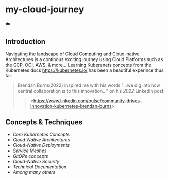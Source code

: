 
# my-cloud-journey
☁️

## Introduction

Navigating the landscape of Cloud Computing and Cloud-native Architectures is a continous exciting journey using Cloud Platforms such as the GCP, OCI, AWS, & more...
Learning Kuberenets concepts from the Kubernetes docs <https://kubernetes.io/> has been a beautiful experince thus far.

> Brendan Burns(2022) inspired me with his words "...we dig into how central collaboration is to this innovation..." on his *2022* LinkedIn post:  
> > <<https://www.linkedin.com/pulse/community-drives-innovation-kubernetes-brendan-burns>>  

## Concepts & Techniques

- *Core Kubernetes Concepts*
- *Cloud-Native Architectures*
- *Cloud-Native Deployments*
- *Service Meshes*
- *GitOPs concepts*
- *Cloud-Native Security*
- *Technical Documentation*
- *Among many others*
